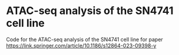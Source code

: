 # ATAC-seq analysis of the SN4741 cell line

Code for the ATAC-seq analysis of the SN4741 cell line for paper https://link.springer.com/article/10.1186/s12864-023-09398-y
